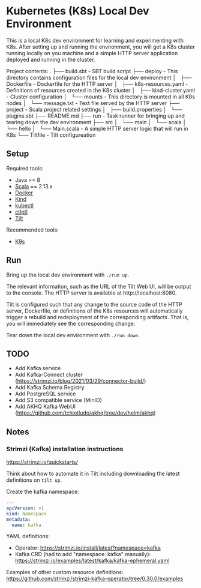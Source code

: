 # Kubernetes (K8s) Local Dev Environment

This is a local K8s dev environment for learning and experimenting with
K8s. After setting up and running the environment, you will get a K8s cluster
running locally on you machine and a simple HTTP server application deployed
and running in the cluster.

Project contents:
.
├── build.sbt                  - SBT build script
├── deploy                     - This directory contains configuration files for the local dev environment
│   ├── Dockerfile             - Dockerfile for the HTTP server
│   ├── k8s-resources.yaml     - Definitions of resources created in the K8s cluster
│   ├── kind-cluster.yaml      - Cluster configuration
│   └── mounts                 - This directory is mounted in all K8s nodes
│       └── message.txt        - Text file served by the HTTP server
├── project                    - Scala project related settings
│   ├── build.properties
│   └── plugins.sbt
├── README.md
├── run                        - Task runner for bringing up and tearing down the dev environment
├── src
│   └── main
│       └── scala
│           └── hello
│               └── Main.scala - A simple HTTP server logic that will run in K8s
└── Tiltfile                   - Tilt configureation

## Setup

Required tools:
* Java >= 8
* [Scala](https://get-coursier.io/docs/cli-installation) == 2.13.x
* [Docker](https://docs.docker.com/get-docker/)
* [Kind](https://kind.sigs.k8s.io/docs/user/quick-start/#installation)
* [kubectl](https://kubernetes.io/docs/tasks/tools/#kubectl)
* [ctlptl](https://github.com/tilt-dev/ctlptl#how-do-i-install-it)
* [Tilt](https://docs.tilt.dev/install.html)

Recommended tools:
* [K9s](https://github.com/derailed/k9s/releases)

## Run

Bring up the local dev environment with `./run up`. 

The relevant information, such as the URL of the Tilt Web UI, will be output to
the console. The HTTP server is available at http://localhost:8080.

Tilt is configured such that any change to the source code of the HTTP server,
Dockerfile, or definitions of the K8s resources will automatically trigger a
rebuild and redeployment of the corresponding artifacts. That is, you will
immediately see the corresponding change.

Tear down the local dev environment with `./run down`.

## TODO

* Add Kafka service
* Add Kafka-Connect cluster (https://strimzi.io/blog/2021/03/29/connector-build/)
* Add Kafka Schema Registry
* Add PostgreSQL service
* Add S3 compatible service (MinIO)
* Add AKHQ Kafka WebUI (https://github.com/tchiotludo/akhq/tree/dev/helm/akhq)

## Notes

### Strimzi (Kafka) installation instructions

https://strimzi.io/quickstarts/

Think about how to automate it in Tilt including downloading the latest definitions on `tilt up`.

Create the kafka namespace:
``` yaml
---
apiVersion: v1
kind: Namespace
metadata:
  name: kafka

```
YAML definitions:
* Operator: https://strimzi.io/install/latest?namespace=kafka
* Kafka CRD (had to add "namespace: kafka" manually): https://strimzi.io/examples/latest/kafka/kafka-ephemeral.yaml

Examples of other custom resource definitions: https://github.com/strimzi/strimzi-kafka-operator/tree/0.30.0/examples
